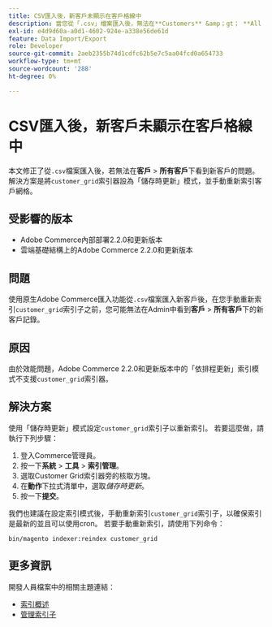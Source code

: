 ```yaml
---
title: CSV匯入後，新客戶未顯示在客戶格線中
description: 當您從「.csv」檔案匯入後，無法在**Customers** &amp；gt； **All customers**下方看到新客戶時，本文提供此問題的修正。 解決方案是將'customer_grid'索引器設為「儲存時更新」模式，並手動重新索引客戶網格。
exl-id: e4d9d60a-a0d1-4602-924e-a338e56de61d
feature: Data Import/Export
role: Developer
source-git-commit: 2aeb2355b74d1cdfc62b5e7c5aa04fcd0a654733
workflow-type: tm+mt
source-wordcount: '288'
ht-degree: 0%

---
```


# CSV匯入後，新客戶未顯示在客戶格線中

本文修正了從`.csv`檔案匯入後，若無法在&#x200B;**客戶** > **所有客戶**&#x200B;下看到新客戶的問題。 解決方案是將`customer_grid`索引器設為「儲存時更新」模式，並手動重新索引客戶網格。

## 受影響的版本

* Adobe Commerce內部部署2.2.0和更新版本
* 雲端基礎結構上的Adobe Commerce 2.2.0和更新版本

## 問題

使用原生Adobe Commerce匯入功能從`.csv`檔案匯入新客戶後，在您手動重新索引`customer_grid`索引子之前，您可能無法在Admin中看到&#x200B;**客戶** > **所有客戶**&#x200B;下的新客戶記錄。

## 原因

由於效能問題，Adobe Commerce 2.2.0和更新版本中的「依排程更新」索引模式不支援`customer_grid`索引器。

## 解決方案

使用「儲存時更新」模式設定`customer_grid`索引子以重新索引。 若要這麼做，請執行下列步驟：

1. 登入Commerce管理員。
1. 按一下&#x200B;**系統** > **工具** > **索引管理**。
1. 選取Customer Grid索引器旁的核取方塊。
1. 在&#x200B;**動作**&#x200B;下拉式清單中，選取&#x200B;*儲存時更新*。
1. 按一下&#x200B;**提交**。

我們也建議在設定索引模式後，手動重新索引`customer_grid`索引子，以確保索引是最新的並且可以使用cron。 若要手動重新索引，請使用下列命令：

`bin/magento indexer:reindex customer_grid`

## 更多資訊

開發人員檔案中的相關主題連結：

* [索引概述](https://developer.adobe.com/commerce/php/development/components/indexing/)
* [管理索引子](https://experienceleague.adobe.com/zh-hant/docs/commerce-operations/configuration-guide/cli/manage-indexers)
